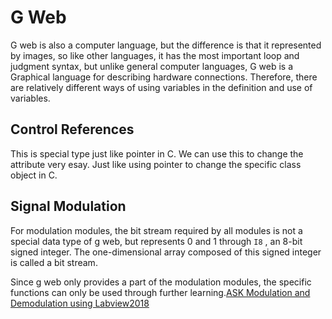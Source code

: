 # G Web


G web is also a computer language, but the difference is that it represented by images, so like other languages, it has the most important loop and judgment syntax, but unlike general computer languages, G web is a Graphical language for describing hardware connections. Therefore, there are relatively different ways of using variables in the definition and use of variables.



## Control References

This is special type just like pointer in C. We can use this to change the attribute very esay. Just like using pointer to change the specific class object in C.


## Signal Modulation

For modulation modules, the bit stream required by all modules is not a special data type of g web, but represents 0 and 1 through `I8` , an 8-bit signed integer. The one-dimensional array composed of this signed integer is called a bit stream.

Since g web only provides a part of the modulation modules, the specific functions can only be used through further learning.[ASK Modulation and Demodulation using Labview2018](https://www.youtube.com/watch?v=S5m7Y4H8jtA)
